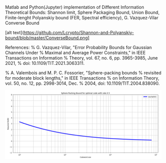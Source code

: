 Matlab and Python(Jupyter) implementation of Different Information Theoretical Bounds: Shannon limit, Sphere Packaging Bound, Union Bound, Finite-lenght Polyanskiy bound (FER, Spectral efficiency), G. Vazquez-Vilar Converse Bound

[alt text](https://github.com/Lcrypto/Shannon-and-Polyanskiy-bound/blob/master/ConverseBound.png]

References:
% G. Vazquez-Vilar, "Error Probability Bounds for Gaussian Channels Under 
% Maximal and Average Power Constraints," in IEEE Transactions on Information 
% Theory, vol. 67, no. 6, pp. 3965-3985, June 2021, 
% doi: 10.1109/TIT.2021.3063311.

% A. Valembois and M. P. C. Fossorier, "Sphere-packing bounds 
% revisited for moderate block lengths," in IEEE Transactions 
% on Information Theory, vol. 50, no. 12, pp. 2998-3014, Dec. 
% 2004, doi: 10.1109/TIT.2004.838090.






![alt text](https://github.com/Lcrypto/Shannon-and-Polyanskiy-bound/blob/master/SPB_half_rate.png)
